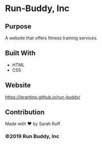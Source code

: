 # Run-Buddy, Inc

## Purpose
A website that offers fitness training services.

## Built With
* HTML
* CSS

## Website
https://lerantino.github.io/run-buddy/

## Contribution
Made with ❤️ by Sarah Ruff 

### ©2019 Run Buddy, Inc








